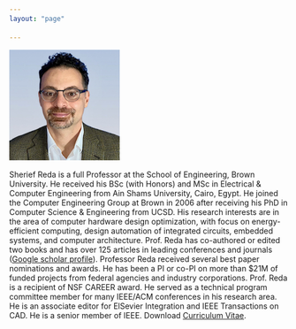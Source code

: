 ```yaml
---
layout: "page"

---
```




![](/members/sreda_mini.jpg)


Sherief Reda is a full Professor at the School of Engineering, Brown University. He received his BSc (with Honors) and MSc in Electrical & Computer Engineering from Ain Shams University, Cairo, Egypt. He joined the Computer Engineering Group at Brown in 2006 after receiving his PhD in Computer Science & Engineering from UCSD. His research interests are in the area of computer hardware design optimization, with focus on energy-efficient computing, design automation of integrated circuits, embedded systems, and computer architecture. Prof. Reda has co-authored or edited two books and has over 125 articles in leading conferences and journals ([Google scholar profile](https://scholar.google.com/citations?user=p69MQp4AAAAJ&hl=en&oi=ao)). Professor Reda received several best paper nominations and awards. He has been a PI or co-PI on more than $21M of funded projects from federal agencies and industry corporations. Prof. Reda is a recipient of NSF CAREER award. He served as a technical program committee member for many IEEE/ACM conferences in his research area. He is an associate editor for ElSevier Integration and IEEE Transactions on CAD. He is a senior member of IEEE. Download [Curriculum Vitae](https://vivo.brown.edu/docs/s/sreda_cv.pdf?dt=524816356).
